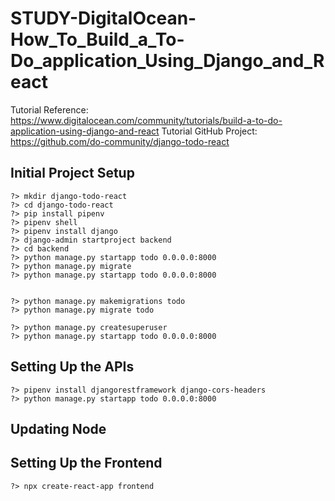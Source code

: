 # STUDY-DigitalOcean-How_To_Build_a_To-Do_application_Using_Django_and_React
Tutorial Reference: https://www.digitalocean.com/community/tutorials/build-a-to-do-application-using-django-and-react
Tutorial GitHub Project: https://github.com/do-community/django-todo-react

## Initial Project Setup
```
?> mkdir django-todo-react
?> cd django-todo-react
?> pip install pipenv
?> pipenv shell
?> pipenv install django
?> django-admin startproject backend
?> cd backend
?> python manage.py startapp todo 0.0.0.0:8000
?> python manage.py migrate
?> python manage.py startapp todo 0.0.0.0:8000


?> python manage.py makemigrations todo
?> python manage.py migrate todo

?> python manage.py createsuperuser
?> python manage.py startapp todo 0.0.0.0:8000
```

## Setting Up the APIs
```
?> pipenv install djangorestframework django-cors-headers
?> python manage.py startapp todo 0.0.0.0:8000
```
## Updating Node 
## Setting Up the Frontend
```
?> npx create-react-app frontend
